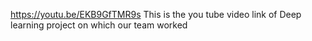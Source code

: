 https://youtu.be/EKB9GfTMR9s
This is the you tube video link  of Deep learning project on which our team worked 




